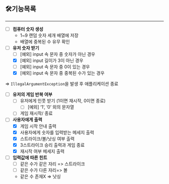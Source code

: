 ## 🛠기능목록

---

- [ ]  **컴퓨터 숫자 생성**
   - 1~9 랜덤 숫자 세개 배열에 저장
   - 배열에 중복된 수 유무 확인
- [ ]  **유저 숫자 받기**
   - [ ]  [예외] input 속 문자 중 숫자가 아닌 경우
   - [x]  [예외] input 길이가 3이 아닌 경우
   - [ ]  [예외] input 속 문자 중 0이 있는 경우
   - [x]  [예외] input 속 문자 중 중복된 수가 있는 경우

  ⇒ `IllegalArgumentException`을 발생 후 애플리케이션 종료

- [ ]  **유저의 게임 반복 여부**
   - [ ]  유저에게 인풋 받기 (1이면 재시작, 0이면 종료)
      - [ ]  [예외] ‘1’, ’0’ 외의 문자열
   - [ ]  게임 재시작/ 종료
- [ ]  **사용자에게 출력**
   - [x]  게임 시작 안내 출력
   - [x]  사용자에게 숫자를 입력받는 메세지 출력
   - [x]  스트라이크/볼/낫싱 여부 출력
   - [x]  3스트라이크 승리 출력과 게임 종료
   - [x]  재시작 여부 메세지 출력
- [ ]  **입력값에 따른 힌트**
   - [ ]  같은 수가 같은 자리 => 스트라이크
   - [ ]  같은 수가 다른 자리=> 볼
   - 같은 수 존재X => 낫싱